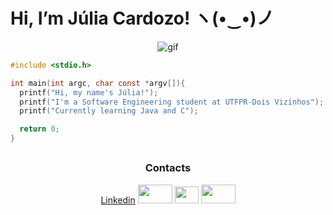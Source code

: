 # Hi, I’m Júlia Cardozo! ヽ(•‿•)ノ

<div align="center">
  
![gif](https://i.pinimg.com/originals/50/d9/07/50d907507c76d39909a0e7c133f10e6e.gif)  
  
</div>

```c
#include <stdio.h>

int main(int argc, char const *argv[]){
  printf("Hi, my name's Júlia!");
  printf("I'm a Software Engineering student at UTFPR-Dois Vizinhos");
  printf("Currently learning Java and C");

  return 0;
}
```
<div align="center">
  
##
### Contacts
  <a href="https://www.linkedin.com/in/j%C3%BAlia-cardozo-cavalcante" target="_blank">Linkedin</a>
  <a href="https://www.linkedin.com/in/j%C3%BAlia-cardozo-cavalcante" target="_blank"><img src="https://github.com/rahuldkjain/github-profile-readme-generator/blob/master/src/images/icons/Social/linked-in-alt.svg" height="30" width="55"></a>
    <a href = "mailto:ccardozojulia@gmail.com"><img src="https://user-images.githubusercontent.com/5141132/50740364-7ea80880-1217-11e9-8faf-2348e31beedd.png" height="27" width="38" target="_blank"></a> 
    <a href="https://www.instagram.com/juria.cardozo/" target="_blank"><img src="https://github.com/rahuldkjain/github-profile-readme-generator/blob/master/src/images/icons/Social/instagram.svg" height="30" width="55" target="_blank"></a>
</div>
<a target="_blank>Link</a>
